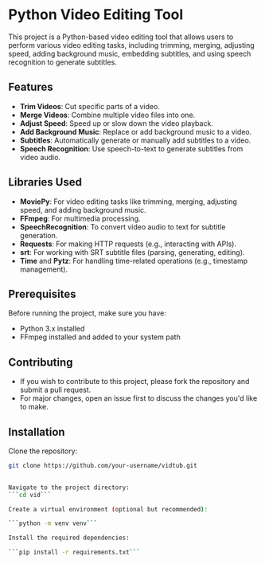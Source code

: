 # Python Video Editing Tool

This project is a Python-based video editing tool that allows users to perform various video editing tasks, including trimming, merging, adjusting speed, adding background music, embedding subtitles, and using speech recognition to generate subtitles.

## Features

- **Trim Videos**: Cut specific parts of a video.
- **Merge Videos**: Combine multiple video files into one.
- **Adjust Speed**: Speed up or slow down the video playback.
- **Add Background Music**: Replace or add background music to a video.
- **Subtitles**: Automatically generate or manually add subtitles to a video.
- **Speech Recognition**: Use speech-to-text to generate subtitles from video audio.

## Libraries Used

- **MoviePy**: For video editing tasks like trimming, merging, adjusting speed, and adding background music.
- **FFmpeg**: For multimedia processing.
- **SpeechRecognition**: To convert video audio to text for subtitle generation.
- **Requests**: For making HTTP requests (e.g., interacting with APIs).
- **srt**: For working with SRT subtitle files (parsing, generating, editing).
- **Time** and **Pytz**: For handling time-related operations (e.g., timestamp management).

## Prerequisites

Before running the project, make sure you have:

- Python 3.x installed
- FFmpeg installed and added to your system path

## Contributing
- If you wish to contribute to this project, please fork the repository and submit a pull request.
- For major changes, open an issue first to discuss the changes you'd like to make.

## Installation

Clone the repository:

```bash
git clone https://github.com/your-username/vidtub.git

  
Navigate to the project directory:
```cd vid```

Create a virtual environment (optional but recommended):

```python -m venv venv```

Install the required dependencies:

```pip install -r requirements.txt```







